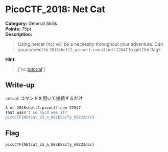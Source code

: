 <!-- This markdown file is writeup template. -->

# PicoCTF_2018:  Net Cat

**Category:** General Skills  
**Points:** 75pt  
**Description:**

> Using netcat (nc) will be a necessity throughout your adventure. Can youconnect to `2018shell2.picoctf.com` at port `22847` to get the flag?

**Hint:**

> ['nc <a href="https://linux.die.net/man/1/nc">tutorial</a>']

## Write-up
`netcat` コマンドを用いて接続するだけ

```bash
$ nc 2018shell2.picoctf.com 22847
That wasn't so hard was it?
picoCTF{NEtcat_iS_a_NEcESSiTy_69222dcc}
```

## Flag

`picoCTF{NEtcat_iS_a_NEcESSiTy_69222dcc}`